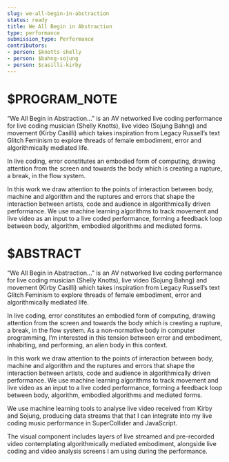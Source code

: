 ```yaml
---
slug: we-all-begin-in-abstraction
status: ready
title: We All Begin in Abstraction
type: performance
submission_type: Performance
contributors:
- person: $knotts-shelly
- person: $bahng-sojung
- person: $casilli-kirby
---
```


# $PROGRAM_NOTE

“We All Begin in Abstraction…” is an AV networked live coding performance for live coding musician (Shelly Knotts), live video (Sojung Bahng) and movement (Kirby Casilli) which takes inspiration from Legacy Russell’s text Glitch Feminism to explore threads of female embodiment, error and algorithmically mediated life.

In live coding, error constitutes an embodied form of computing, drawing attention from the screen and towards the body which is creating a rupture, a break, in the flow system.

In this work we draw attention to the points of interaction between body, machine and algorithm and the ruptures and errors that shape the interaction between artists, code and audience in algorithmically driven performance. We use machine learning algorithms to track movement and live video as an input to a live coded performance, forming a feedback loop between body, algorithm, embodied algorithms and mediated forms.

# $ABSTRACT

“We All Begin in Abstraction…” is an AV networked live coding performance for live coding musician (Shelly Knotts), live video (Sojung Bahng) and movement (Kirby Casilli) which takes inspiration from Legacy Russell’s text Glitch Feminism to explore threads of female embodiment, error and algorithmically mediated life.

In live coding, error constitutes an embodied form of computing, drawing attention from the screen and towards the body which is creating a rupture, a break, in the flow system. As a non-normative body in computer programming, I’m interested in this tension between error and embodiment, inhabiting, and performing, an alien body in this context.

In this work we draw attention to the points of interaction between body, machine and algorithm and the ruptures and errors that shape the interaction between artists, code and audience in algorithmically driven performance. We use machine learning algorithms to track movement and live video as an input to a live coded performance, forming a feedback loop between body, algorithm, embodied algorithms and mediated forms.

We use machine learning tools to analyse live video received from Kirby and Sojung, producing data streams that that I can integrate into my live coding music performance in SuperCollider and JavaScript.

The visual component includes layers of live streamed and pre-recorded video contemplating algorithmically mediated embodiment, alongside live coding and video analysis screens I am using during the performance.
